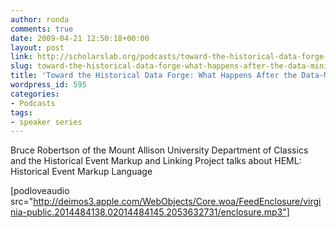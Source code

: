 ```yaml
---
author: ronda
comments: true
date: 2009-04-21 12:50:18+00:00
layout: post
link: http://scholarslab.org/podcasts/toward-the-historical-data-forge-what-happens-after-the-data-mining/
slug: toward-the-historical-data-forge-what-happens-after-the-data-mining
title: 'Toward the Historical Data Forge: What Happens After the Data-Mining?'
wordpress_id: 595
categories:
- Podcasts
tags:
- speaker series
---
```


Bruce Robertson of the Mount Allison University Department of Classics and the Historical Event Markup and Linking Project talks about HEML: Historical Event Markup Language

[podloveaudio src="http://deimos3.apple.com/WebObjects/Core.woa/FeedEnclosure/virginia-public.2014484138.02014484145.2053632731/enclosure.mp3"]
